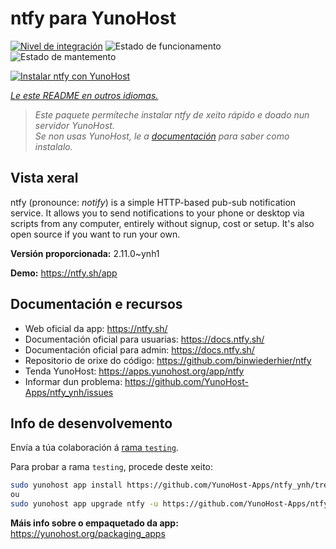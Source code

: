 <!--
NOTA: Este README foi creado automáticamente por <https://github.com/YunoHost/apps/tree/master/tools/readme_generator>
NON debe editarse manualmente.
-->

# ntfy para YunoHost

[![Nivel de integración](https://dash.yunohost.org/integration/ntfy.svg)](https://dash.yunohost.org/appci/app/ntfy) ![Estado de funcionamento](https://ci-apps.yunohost.org/ci/badges/ntfy.status.svg) ![Estado de mantemento](https://ci-apps.yunohost.org/ci/badges/ntfy.maintain.svg)

[![Instalar ntfy con YunoHost](https://install-app.yunohost.org/install-with-yunohost.svg)](https://install-app.yunohost.org/?app=ntfy)

*[Le este README en outros idiomas.](./ALL_README.md)*

> *Este paquete permíteche instalar ntfy de xeito rápido e doado nun servidor YunoHost.*  
> *Se non usas YunoHost, le a [documentación](https://yunohost.org/install) para saber como instalalo.*

## Vista xeral

ntfy (pronounce: *notify*) is a simple HTTP-based pub-sub notification service. It allows you to send notifications to your phone or desktop via scripts from any computer, entirely without signup, cost or setup. It's also open source if you want to run your own.


**Versión proporcionada:** 2.11.0~ynh1

**Demo:** <https://ntfy.sh/app>
## Documentación e recursos

- Web oficial da app: <https://ntfy.sh/>
- Documentación oficial para usuarias: <https://docs.ntfy.sh/>
- Documentación oficial para admin: <https://docs.ntfy.sh/>
- Repositorio de orixe do código: <https://github.com/binwiederhier/ntfy>
- Tenda YunoHost: <https://apps.yunohost.org/app/ntfy>
- Informar dun problema: <https://github.com/YunoHost-Apps/ntfy_ynh/issues>

## Info de desenvolvemento

Envía a túa colaboración á [rama `testing`](https://github.com/YunoHost-Apps/ntfy_ynh/tree/testing).

Para probar a rama `testing`, procede deste xeito:

```bash
sudo yunohost app install https://github.com/YunoHost-Apps/ntfy_ynh/tree/testing --debug
ou
sudo yunohost app upgrade ntfy -u https://github.com/YunoHost-Apps/ntfy_ynh/tree/testing --debug
```

**Máis info sobre o empaquetado da app:** <https://yunohost.org/packaging_apps>
